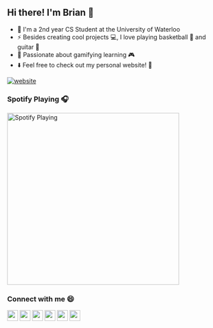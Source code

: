 ## Hi there! I'm Brian 👋 
- 🏫 I'm a 2nd year CS Student at the University of Waterloo
- ⚡ Besides creating cool projects 💻, I love playing basketball 🏀 and guitar 🎸
- 🌱 Passionate about gamifying learning 🎮
- ⬇️ Feel free to check out my personal website! 🧍

[![website](https://img.shields.io/website?down_color=lightgrey&down_message=down&label=briantu.tech&style=for-the-badge&up_color=brightgreen&up_message=up&url=https%3A%2F%2Fbriantu.tech)](https://briantu.tech)

### Spotify Playing 🎧
[<img src="https://github-readme-spotify.vercel.app/api/spotify" alt="Spotify Playing" width="400" />](https://open.spotify.com/user/283bb069d90440dfbe71e70b4ef1d6f7)

### Connect with me 😄
[<img src="https://img.shields.io/badge/LinkedIn-2867B2?style=flat-square&logo=linkedin&labelColor=2867B2" height="25" />](https://www.linkedin.com/in/brianptu/) [<img src="https://img.shields.io/badge/Email-BB001B?style=flat-square&logo=gmail&labelColor=BB001B&logoColor=white" height="25" />](mailto:brianptu2@gmail.com) [<img src="https://img.shields.io/badge/Devpost-0d788c?style=flat-square&logo=dev.to&labelColor=0d788c&logoColor=white" height="25" />](https://devpost.com/brianptu) [<img src="https://img.shields.io/badge/Resume-E60012?style=flat-square&logo=docusign&labelColor=E60012&logoColor=white" height="25" />](https://briantu.tech/docs/Resume_Brian_Tu.pdf) [<img src="https://img.shields.io/badge/Instagram-dd2a7b?style=flat-square&logo=instagram&labelColor=dd2a7b&logoColor=white" height="25" />](https://www.instagram.com/bptu_/) [<img src="https://img.shields.io/badge/Facebook-4267B2?style=flat-square&logo=facebook&labelColor=4267B2&logoColor=white" height="25" />](https://www.facebook.com/brian.tu.9081)
